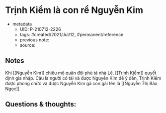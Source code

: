 ---
---

# Trịnh Kiểm là con rể Nguyễn Kim

- metadata
	- UID: P-210712-2226
	- tags: #created/2021/Jul/12, #permanent/reference
	- previous note: 
	- source: 

## Notes
Khi [[Nguyễn Kim]] chiêu mộ quân đội phù tá nhà Lê, [[Trịnh Kiểm]] quyết định gia nhập. Cậu là người có tài và được Nguyễn Kim để ý đến, Trịnh Kiểm được phong chức và được Nguyễn Kim gả con gái tên là [[Nguyễn Thị Bảo Ngọc]]

## Questions & thoughts:

